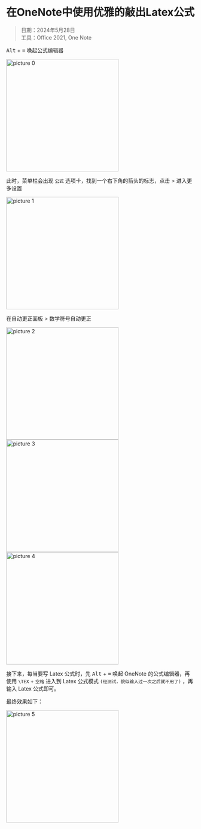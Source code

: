 # 在OneNote中使用优雅的敲出Latex公式

> 日期：2024年5月28日<br>
> 工具：Office 2021, One Note

<kbd>Alt</kbd> + <kbd>=</kbd> 唤起公式编辑器

<img alt="picture 0" src="https://cdn.jsdelivr.net/gh/LeonYew-SWPU/FileTem@main/imgs/43ccd945d48c337042a6f1ee0562323d668af6e1e4eb0d68fc2c0789c7e0ef10.jpg" width="300" />  

此时，菜单栏会出现 `公式` 选项卡，找到一个右下角的箭头的标志，点击 > 进入更多设置

<img alt="picture 1" src="https://cdn.jsdelivr.net/gh/LeonYew-SWPU/FileTem@main/imgs/2f872e7988c6ae2fb5011006ff4a30cf6f9a507e4c0f8e5934908c08eecf98a0.jpg" width="300" />  

在自动更正面板 > 数学符号自动更正

<img alt="picture 2" src="https://cdn.jsdelivr.net/gh/LeonYew-SWPU/FileTem@main/imgs/d2e2bfc02c04cc7e56c52ee895138e4089d7409a31d48d95a774847c83149328.jpg" width="300" />  

<img alt="picture 3" src="https://cdn.jsdelivr.net/gh/LeonYew-SWPU/FileTem@main/imgs/ac297923929e62cbfb72547db56108b1d0197eba55b657fb331f4655698cd0f3.gif" width="300" />  

<img alt="picture 4" src="https://cdn.jsdelivr.net/gh/LeonYew-SWPU/FileTem@main/imgs/aac9639a2f325f38a7d937441709b51a9e85c4f81b746fa3a4c13c694bbc0efe.jpg" width="300" />  

接下来，每当要写 Latex 公式时，先 <kbd>Alt</kbd> + <kbd>=</kbd> 唤起 OneNote 的公式编辑器，再使用 `\TEX` + `空格` 进入到 Latex 公式模式 `(经测试，貌似输入过一次之后就不用了)` ，再输入 Latex 公式即可。

最终效果如下：

<img alt="picture 5" src="https://cdn.jsdelivr.net/gh/LeonYew-SWPU/FileTem@main/imgs/537e92060438dbf827573e38e50e93d62b26b4bff520cf269f2532e76322b55f.gif" width="300" />  
